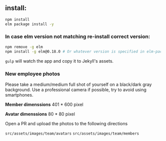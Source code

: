 ## install:
```bash
npm install
elm package install -y
```

### In case elm version not matching re-install correct version:

```bash
npm remove -g elm
npm install -g elm@0.18.0 # Or whatever version is specified in elm-package.json
```

`gulp` will watch the app and copy it to Jekyll's assets.


### New employee photos

Please take a medium/medium full shot of yourself on a black/dark gray background. 
Use a professional camera if possible, try to avoid using smartphones. 

**Member dimenssions** 401 * 600 pixel 

**Avatar dimenssions** 80 * 80 pixel

Open a PR and upload the photos to the following directions

`src/assets/images/team/avatars`
`src/assets/images/team/members`
